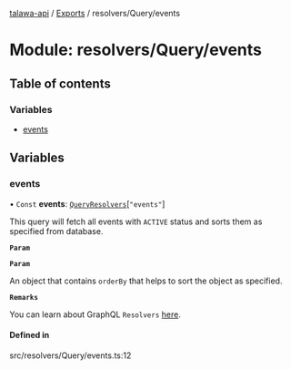 [talawa-api](../README.md) / [Exports](../modules.md) / resolvers/Query/events

# Module: resolvers/Query/events

## Table of contents

### Variables

- [events](resolvers_Query_events.md#events)

## Variables

### events

• `Const` **events**: [`QueryResolvers`](types_generatedGraphQLTypes.md#queryresolvers)[``"events"``]

This query will fetch all events with `ACTIVE` status and sorts them as specified from database.

**`Param`**

**`Param`**

An object that contains `orderBy` that helps to sort the object as specified.

**`Remarks`**

You can learn about GraphQL `Resolvers`
[here](https://www.apollographql.com/docs/apollo-server/data/resolvers/).

#### Defined in

src/resolvers/Query/events.ts:12
